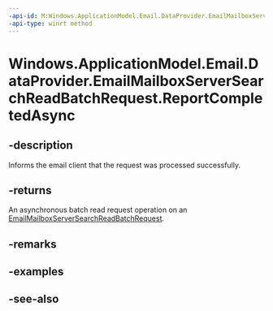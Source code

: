 ----api-id: M:Windows.ApplicationModel.Email.DataProvider.EmailMailboxServerSearchReadBatchRequest.ReportCompletedAsync
-api-type: winrt method
---<!-- Method syntaxpublic Windows.Foundation.IAsyncAction ReportCompletedAsync()--># Windows.ApplicationModel.Email.DataProvider.EmailMailboxServerSearchReadBatchRequest.ReportCompletedAsync## -descriptionInforms the email client that the request was processed successfully.## -returnsAn asynchronous batch read request operation on an [EmailMailboxServerSearchReadBatchRequest](emailmailboxserversearchreadbatchrequest.md).## -remarks## -examples## -see-also